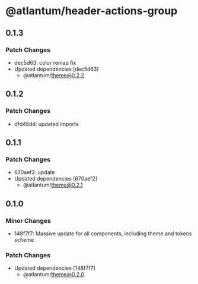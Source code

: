 # @atlantum/header-actions-group

## 0.1.3

### Patch Changes

-   dec5d63: color remap fix
-   Updated dependencies [dec5d63]
    -   @atlantum/theme@0.2.2

## 0.1.2

### Patch Changes

-   dfd48dd: updated imports

## 0.1.1

### Patch Changes

-   670aef2: update
-   Updated dependencies [670aef2]
    -   @atlantum/theme@0.2.1

## 0.1.0

### Minor Changes

-   148f7f7: Massive update for all components, including theme and tokens scheme

### Patch Changes

-   Updated dependencies [148f7f7]
    -   @atlantum/theme@0.2.0
